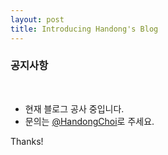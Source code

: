 ```yaml
---
layout: post
title: Introducing Handong's Blog
---
```


### 공지사항
<br>

* 현재 블로그 공사 중입니다.
* 문의는 [@HandongChoi](https://www.facebook.com/handongchoi)로 주세요.

Thanks!
